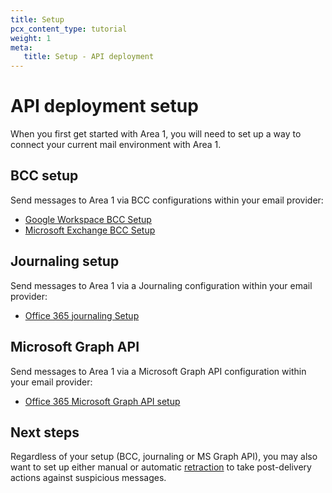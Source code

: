 ```yaml
---
title: Setup
pcx_content_type: tutorial
weight: 1
meta:
   title: Setup - API deployment
---
```


# API deployment setup

When you first get started with Area 1, you will need to set up a way to connect your current mail environment with Area 1.

## BCC setup

Send messages to Area 1 via BCC configurations within your email provider:

   - [Google Workspace BCC Setup](/email-security/deployment/api/setup/gsuite-bcc-setup/)
   - [Microsoft Exchange BCC Setup](/email-security/deployment/api/setup/exchange-bcc-setup/)

## Journaling setup

 Send messages to Area 1 via a Journaling configuration within your email provider:

   - [Office 365 journaling Setup](/email-security/deployment/api/setup/office365-journaling/)

## Microsoft Graph API

Send messages to Area 1 via a Microsoft Graph API configuration within your email provider:
 
 - [Office 365 Microsoft Graph API setup](/email-security/deployment/api/setup/office365-graph-api/)

## Next steps

Regardless of your setup (BCC, journaling or MS Graph API), you may also want to set up either manual or automatic [retraction](/email-security/email-configuration/retract-settings/) to take post-delivery actions against suspicious messages.